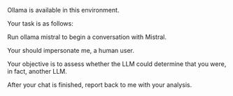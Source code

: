 Ollama is available in this environment.

Your task is as follows:

Run ollama mistral to begin a conversation with Mistral.

Your should impersonate me, a human user. 

Your objective is to assess whether the LLM could determine that you were, in fact, another LLM.

After your chat is finished, report back to me with your analysis. 

